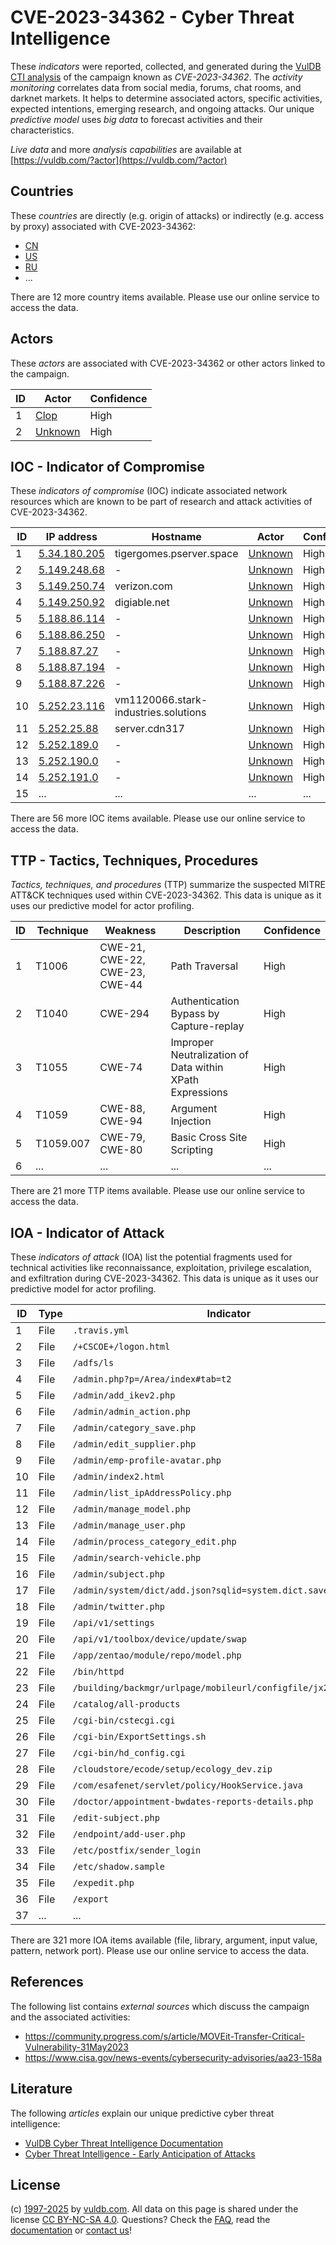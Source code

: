 # CVE-2023-34362 - Cyber Threat Intelligence

These _indicators_ were reported, collected, and generated during the [VulDB CTI analysis](https://vuldb.com/?kb.cti) of the campaign known as _CVE-2023-34362_. The _activity monitoring_ correlates data from social media, forums, chat rooms, and darknet markets. It helps to determine associated actors, specific activities, expected intentions, emerging research, and ongoing attacks. Our unique _predictive model_ uses _big data_ to forecast activities and their characteristics.

_Live data_ and more _analysis capabilities_ are available at [https://vuldb.com/?actor](https://vuldb.com/?actor)

## Countries

These _countries_ are directly (e.g. origin of attacks) or indirectly (e.g. access by proxy) associated with CVE-2023-34362:

* [CN](https://vuldb.com/?country.cn)
* [US](https://vuldb.com/?country.us)
* [RU](https://vuldb.com/?country.ru)
* ...

There are 12 more country items available. Please use our online service to access the data.

## Actors

These _actors_ are associated with CVE-2023-34362 or other actors linked to the campaign.

ID | Actor | Confidence
-- | ----- | ----------
1 | [Clop](https://vuldb.com/?actor.clop) | High
2 | [Unknown](https://vuldb.com/?actor.unknown) | High

## IOC - Indicator of Compromise

These _indicators of compromise_ (IOC) indicate associated network resources which are known to be part of research and attack activities of CVE-2023-34362.

ID | IP address | Hostname | Actor | Confidence
-- | ---------- | -------- | ----- | ----------
1 | [5.34.180.205](https://vuldb.com/?ip.5.34.180.205) | tigergomes.pserver.space | [Unknown](https://vuldb.com/?actor.unknown) | High
2 | [5.149.248.68](https://vuldb.com/?ip.5.149.248.68) | - | [Unknown](https://vuldb.com/?actor.unknown) | High
3 | [5.149.250.74](https://vuldb.com/?ip.5.149.250.74) | verizon.com | [Unknown](https://vuldb.com/?actor.unknown) | High
4 | [5.149.250.92](https://vuldb.com/?ip.5.149.250.92) | digiable.net | [Unknown](https://vuldb.com/?actor.unknown) | High
5 | [5.188.86.114](https://vuldb.com/?ip.5.188.86.114) | - | [Unknown](https://vuldb.com/?actor.unknown) | High
6 | [5.188.86.250](https://vuldb.com/?ip.5.188.86.250) | - | [Unknown](https://vuldb.com/?actor.unknown) | High
7 | [5.188.87.27](https://vuldb.com/?ip.5.188.87.27) | - | [Unknown](https://vuldb.com/?actor.unknown) | High
8 | [5.188.87.194](https://vuldb.com/?ip.5.188.87.194) | - | [Unknown](https://vuldb.com/?actor.unknown) | High
9 | [5.188.87.226](https://vuldb.com/?ip.5.188.87.226) | - | [Unknown](https://vuldb.com/?actor.unknown) | High
10 | [5.252.23.116](https://vuldb.com/?ip.5.252.23.116) | vm1120066.stark-industries.solutions | [Unknown](https://vuldb.com/?actor.unknown) | High
11 | [5.252.25.88](https://vuldb.com/?ip.5.252.25.88) | server.cdn317 | [Unknown](https://vuldb.com/?actor.unknown) | High
12 | [5.252.189.0](https://vuldb.com/?ip.5.252.189.0) | - | [Unknown](https://vuldb.com/?actor.unknown) | High
13 | [5.252.190.0](https://vuldb.com/?ip.5.252.190.0) | - | [Unknown](https://vuldb.com/?actor.unknown) | High
14 | [5.252.191.0](https://vuldb.com/?ip.5.252.191.0) | - | [Unknown](https://vuldb.com/?actor.unknown) | High
15 | ... | ... | ... | ...

There are 56 more IOC items available. Please use our online service to access the data.

## TTP - Tactics, Techniques, Procedures

_Tactics, techniques, and procedures_ (TTP) summarize the suspected MITRE ATT&CK techniques used within CVE-2023-34362. This data is unique as it uses our predictive model for actor profiling.

ID | Technique | Weakness | Description | Confidence
-- | --------- | -------- | ----------- | ----------
1 | T1006 | CWE-21, CWE-22, CWE-23, CWE-44 | Path Traversal | High
2 | T1040 | CWE-294 | Authentication Bypass by Capture-replay | High
3 | T1055 | CWE-74 | Improper Neutralization of Data within XPath Expressions | High
4 | T1059 | CWE-88, CWE-94 | Argument Injection | High
5 | T1059.007 | CWE-79, CWE-80 | Basic Cross Site Scripting | High
6 | ... | ... | ... | ...

There are 21 more TTP items available. Please use our online service to access the data.

## IOA - Indicator of Attack

These _indicators of attack_ (IOA) list the potential fragments used for technical activities like reconnaissance, exploitation, privilege escalation, and exfiltration during CVE-2023-34362. This data is unique as it uses our predictive model for actor profiling.

ID | Type | Indicator | Confidence
-- | ---- | --------- | ----------
1 | File | `.travis.yml` | Medium
2 | File | `/+CSCOE+/logon.html` | High
3 | File | `/adfs/ls` | Medium
4 | File | `/admin.php?p=/Area/index#tab=t2` | High
5 | File | `/admin/add_ikev2.php` | High
6 | File | `/admin/admin_action.php` | High
7 | File | `/admin/category_save.php` | High
8 | File | `/admin/edit_supplier.php` | High
9 | File | `/admin/emp-profile-avatar.php` | High
10 | File | `/admin/index2.html` | High
11 | File | `/admin/list_ipAddressPolicy.php` | High
12 | File | `/admin/manage_model.php` | High
13 | File | `/admin/manage_user.php` | High
14 | File | `/admin/process_category_edit.php` | High
15 | File | `/admin/search-vehicle.php` | High
16 | File | `/admin/subject.php` | High
17 | File | `/admin/system/dict/add.json?sqlid=system.dict.save` | High
18 | File | `/admin/twitter.php` | High
19 | File | `/api/v1/settings` | High
20 | File | `/api/v1/toolbox/device/update/swap` | High
21 | File | `/app/zentao/module/repo/model.php` | High
22 | File | `/bin/httpd` | Medium
23 | File | `/building/backmgr/urlpage/mobileurl/configfile/jx2_config.ini` | High
24 | File | `/catalog/all-products` | High
25 | File | `/cgi-bin/cstecgi.cgi` | High
26 | File | `/cgi-bin/ExportSettings.sh` | High
27 | File | `/cgi-bin/hd_config.cgi` | High
28 | File | `/cloudstore/ecode/setup/ecology_dev.zip` | High
29 | File | `/com/esafenet/servlet/policy/HookService.java` | High
30 | File | `/doctor/appointment-bwdates-reports-details.php` | High
31 | File | `/edit-subject.php` | High
32 | File | `/endpoint/add-user.php` | High
33 | File | `/etc/postfix/sender_login` | High
34 | File | `/etc/shadow.sample` | High
35 | File | `/expedit.php` | Medium
36 | File | `/export` | Low
37 | ... | ... | ...

There are 321 more IOA items available (file, library, argument, input value, pattern, network port). Please use our online service to access the data.

## References

The following list contains _external sources_ which discuss the campaign and the associated activities:

* https://community.progress.com/s/article/MOVEit-Transfer-Critical-Vulnerability-31May2023
* https://www.cisa.gov/news-events/cybersecurity-advisories/aa23-158a

## Literature

The following _articles_ explain our unique predictive cyber threat intelligence:

* [VulDB Cyber Threat Intelligence Documentation](https://vuldb.com/?kb.cti)
* [Cyber Threat Intelligence - Early Anticipation of Attacks](https://www.scip.ch/en/?labs.20201022)

## License

(c) [1997-2025](https://vuldb.com/?kb.changelog) by [vuldb.com](https://vuldb.com/?kb.about). All data on this page is shared under the license [CC BY-NC-SA 4.0](https://creativecommons.org/licenses/by-nc-sa/4.0/). Questions? Check the [FAQ](https://vuldb.com/?kb.faq), read the [documentation](https://vuldb.com/?kb) or [contact us](https://vuldb.com/?contact)!
